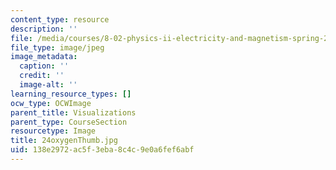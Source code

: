 ```yaml
---
content_type: resource
description: ''
file: /media/courses/8-02-physics-ii-electricity-and-magnetism-spring-2007/138e2972ac5f3eba8c4c9e0a6fef6abf_24oxygenThumb.jpg
file_type: image/jpeg
image_metadata:
  caption: ''
  credit: ''
  image-alt: ''
learning_resource_types: []
ocw_type: OCWImage
parent_title: Visualizations
parent_type: CourseSection
resourcetype: Image
title: 24oxygenThumb.jpg
uid: 138e2972-ac5f-3eba-8c4c-9e0a6fef6abf
---
```

